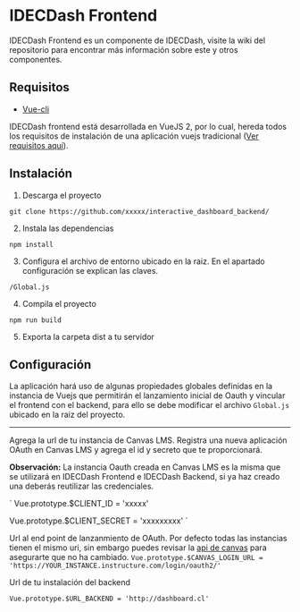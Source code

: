 # IDECDash Frontend
IDECDash Frontend es un componente de IDECDash, visite la wiki del repositorio para encontrar más información sobre este y otros componentes.

## Requisitos
- [Vue-cli](https://cli.vuejs.org/ "Vue-cli")

IDECDash frontend está desarrollada en VueJS 2, por lo cual, hereda todos los requisitos de instalación de una aplicación vuejs tradicional ([Ver requisitos aquí](https://vuejs.org/v2/guide/installation.html "Requisitos de vuejs")).

## Instalación

1) Descarga el proyecto

`git clone https://github.com/xxxxx/interactive_dashboard_backend/`

2) Instala las dependencias

`npm install`

3) Configura el archivo de entorno ubicado en la raiz. En el apartado configuración se explican las claves.

`/Global.js`

4) Compila el proyecto

`npm run build`

5) Exporta la carpeta dist a tu servidor

## Configuración
La aplicación hará uso de algunas propiedades globales definidas en la instancia de Vuejs que permitirán el lanzamiento inicial de Oauth y vincular el frontend con el backend, para ello se debe modificar el archivo `Global.js` ubicado en la raiz del proyecto. 

*** 

Agrega la url de tu instancia de Canvas LMS. Registra una nueva aplicación OAuth en Canvas LMS y agrega el id y secreto que te proporcionará.

**Observación:** La instancia Oauth creada en Canvas LMS es la misma que se utilizará en IDECDash Frontend e IDECDash Backend, si ya haz creado una deberás reutilizar las credenciales.

`
Vue.prototype.$CLIENT_ID = 'xxxxx'

Vue.prototype.$CLIENT_SECRET = 'xxxxxxxxx'
`

Url al end point de lanzanmiento de OAuth. Por defecto todas las instancias tienen el mismo uri, sin embargo puedes revisar la [api de canvas](https://canvas.instructure.com/doc/api/ "api de canvas") para asegurarte que no ha cambiado. 
`
Vue.prototype.$CANVAS_LOGIN_URL = 'https://YOUR_INSTANCE.instructure.com/login/oauth2/'
`

Url de tu instalación del backend

`
Vue.prototype.$URL_BACKEND = 'http://dashboard.cl'
`
